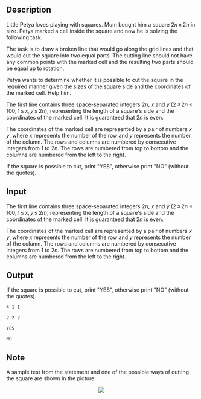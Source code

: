 ## Description

<div><p>Little Petya loves playing with squares. Mum bought him a square <span class="tex-span">2<i>n</i> × 2<i>n</i></span> in size. Petya marked a cell inside the square and now he is solving the following task.</p><p>The task is to draw a broken line that would go along the grid lines and that would cut the square into two equal parts. The cutting line should not have any common points with the marked cell and the resulting two parts should be equal <span class="tex-font-style-bf">up to rotation</span>.</p><p>Petya wants to determine whether it is possible to cut the square in the required manner given the sizes of the square side and the coordinates of the marked cell. Help him.</p></div><div class="input-specification"><p>The first line contains three space-separated integers <span class="tex-span">2<i>n</i></span>, <span class="tex-span"><i>x</i></span> and <span class="tex-span"><i>y</i></span> (<span class="tex-span">2 ≤ 2<i>n</i> ≤ 100, 1 ≤ <i>x</i>, <i>y</i> ≤ 2<i>n</i></span>), representing the length of a square's side and the coordinates of the marked cell. It is guaranteed that <span class="tex-span">2<i>n</i></span> is even.</p><p>The coordinates of the marked cell are represented by a pair of numbers <span class="tex-span"><i>x</i></span> <span class="tex-span"><i>y</i></span>, where <span class="tex-span"><i>x</i></span> represents the number of the row and <span class="tex-span"><i>y</i></span> represents the number of the column. The rows and columns are numbered by consecutive integers from <span class="tex-span">1</span> to <span class="tex-span">2<i>n</i></span>. The rows are numbered from top to bottom and the columns are numbered from the left to the right.</p></div><div class="output-specification"><p>If the square is possible to cut, print "<span class="tex-font-style-tt">YES</span>", otherwise print "<span class="tex-font-style-tt">NO</span>" (without the quotes).</p></div>

## Input

<p>The first line contains three space-separated integers <span class="tex-span">2<i>n</i></span>, <span class="tex-span"><i>x</i></span> and <span class="tex-span"><i>y</i></span> (<span class="tex-span">2 ≤ 2<i>n</i> ≤ 100, 1 ≤ <i>x</i>, <i>y</i> ≤ 2<i>n</i></span>), representing the length of a square's side and the coordinates of the marked cell. It is guaranteed that <span class="tex-span">2<i>n</i></span> is even.</p><p>The coordinates of the marked cell are represented by a pair of numbers <span class="tex-span"><i>x</i></span> <span class="tex-span"><i>y</i></span>, where <span class="tex-span"><i>x</i></span> represents the number of the row and <span class="tex-span"><i>y</i></span> represents the number of the column. The rows and columns are numbered by consecutive integers from <span class="tex-span">1</span> to <span class="tex-span">2<i>n</i></span>. The rows are numbered from top to bottom and the columns are numbered from the left to the right.</p>

## Output

<p>If the square is possible to cut, print "<span class="tex-font-style-tt">YES</span>", otherwise print "<span class="tex-font-style-tt">NO</span>" (without the quotes).</p>





```input1
4 1 1

```




```input2
2 2 2

```




```output1
YES

```




```output2
NO

```



## Note

<p>A sample test from the statement and one of the possible ways of cutting the square are shown in the picture: </p><center> <img class="tex-graphics" src="file://DAtgbqJW.png" style="max-width: 100.0%;max-height: 100.0%;"> </center>

